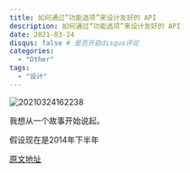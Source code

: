 ```yaml
---
title: 如何通过“功能选项”来设计友好的 API
description: 如何通过“功能选项”来设计友好的 API
date: 2021-03-24
disqus: false # 是否开启disqus评论
categories:
  - "Other"
tags:
  - "设计"
---
```


<!--more-->
![20210324162238](http://pic.zero-tt.fun/note/20210324162238.png)

我想从一个故事开始说起。

假设现在是2014年下半年



[原文地址](https://dave.cheney.net/2014/10/17/functional-options-for-friendly-apis)